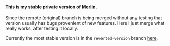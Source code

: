 #### This is my stable private version of [Merlin](https://github.com/Merlin-dev/Merlin_v1).

Since the remote (original) branch is being merged without any testing that version usually has bugs provenient of new features. Here I just merge what really works, after testing it locally.

Currently the most stable version is in the `reverted-version` branch [here](https://github.com/fabriciorissetto/Merlin_v1/tree/reverted-version).

